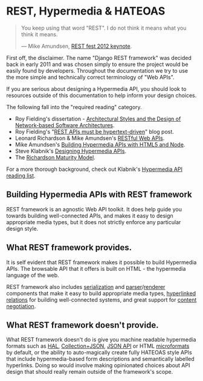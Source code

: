 # REST, Hypermedia & HATEOAS

> You keep using that word "REST". I do not think it means what you think it means.
>
> — Mike Amundsen, [REST fest 2012 keynote][cite].

First off, the disclaimer. The name "Django REST framework" was decided back in early 2011 and was chosen simply to ensure the project would be easily found by developers. Throughout the documentation we try to use the more simple and technically correct terminology of "Web APIs".

If you are serious about designing a Hypermedia API, you should look to resources outside of this documentation to help inform your design choices.

The following fall into the "required reading" category.

- Roy Fielding's dissertation - [Architectural Styles and the Design of Network-based Software Architectures][dissertation].
- Roy Fielding's "[REST APIs must be hypertext-driven][hypertext-driven]" blog post.
- Leonard Richardson & Mike Amundsen's [RESTful Web APIs][restful-web-apis].
- Mike Amundsen's [Building Hypermedia APIs with HTML5 and Node][building-hypermedia-apis].
- Steve Klabnik's [Designing Hypermedia APIs][designing-hypermedia-apis].
- The [Richardson Maturity Model][maturitymodel].

For a more thorough background, check out Klabnik's [Hypermedia API reading list][readinglist].

## Building Hypermedia APIs with REST framework

REST framework is an agnostic Web API toolkit. It does help guide you towards building well-connected APIs, and makes it easy to design appropriate media types, but it does not strictly enforce any particular design style.

## What REST framework provides.

It is self evident that REST framework makes it possible to build Hypermedia APIs. The browsable API that it offers is built on HTML - the hypermedia language of the web.

REST framework also includes [serialization] and [parser]/[renderer] components that make it easy to build appropriate media types, [hyperlinked relations][fields] for building well-connected systems, and great support for [content negotiation][conneg].

## What REST framework doesn't provide.

What REST framework doesn't do is give you machine readable hypermedia formats such as [HAL], [Collection+JSON][collection], [JSON API][json-api] or HTML [microformats] by default, or the ability to auto-magically create fully HATEOAS style APIs that include hypermedia-based form descriptions and semantically labelled hyperlinks. Doing so would involve making opinionated choices about API design that should really remain outside of the framework's scope.

[building-hypermedia-apis]: https://www.amazon.com/Building-Hypermedia-APIs-HTML5-Node/dp/1449306578
[cite]: https://vimeo.com/channels/restfest/49503453
[collection]: http://www.amundsen.com/media-types/collection/
[conneg]: ../api-guide/content-negotiation.md
[designing-hypermedia-apis]: http://designinghypermediaapis.com/
[dissertation]: https://www.ics.uci.edu/~fielding/pubs/dissertation/top.htm
[fields]: ../api-guide/fields.md
[hal]: http://stateless.co/hal_specification.html
[hypertext-driven]: https://roy.gbiv.com/untangled/2008/rest-apis-must-be-hypertext-driven
[json-api]: http://jsonapi.org/
[maturitymodel]: https://martinfowler.com/articles/richardsonMaturityModel.html
[microformats]: http://microformats.org/wiki/Main_Page
[parser]: ../api-guide/parsers.md
[readinglist]: http://blog.steveklabnik.com/posts/2012-02-27-hypermedia-api-reading-list
[renderer]: ../api-guide/renderers.md
[restful-web-apis]: http://restfulwebapis.org/
[serialization]: ../api-guide/serializers.md

